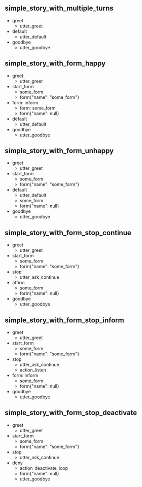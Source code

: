 ## simple_story_with_multiple_turns
* greet
    - utter_greet
* default
    - utter_default
* goodbye
    - utter_goodbye

## simple_story_with_form_happy
* greet
    - utter_greet
* start_form
    - some_form
    - form{"name": "some_form"}
* form: inform
    - form: some_form
    - form{"name": null}
* default
    - utter_default
* goodbye
    - utter_goodbye

## simple_story_with_form_unhappy
* greet
    - utter_greet
* start_form
    - some_form
    - form{"name": "some_form"}
* default
    - utter_default
    - some_form
    - form{"name": null}
* goodbye
    - utter_goodbye

## simple_story_with_form_stop_continue
* greet
    - utter_greet
* start_form
    - some_form
    - form{"name": "some_form"}
* stop
    - utter_ask_continue
* affirm
    - some_form
    - form{"name": null}
* goodbye
    - utter_goodbye

## simple_story_with_form_stop_inform
* greet
    - utter_greet
* start_form
    - some_form
    - form{"name": "some_form"}
* stop
    - utter_ask_continue
    - action_listen
* form: inform
    - some_form
    - form{"name": null}
* goodbye
    - utter_goodbye

## simple_story_with_form_stop_deactivate
* greet
    - utter_greet
* start_form
    - some_form
    - form{"name": "some_form"}
* stop
    - utter_ask_continue
* deny
    - action_deactivate_loop
    - form{"name": null}
    - utter_goodbye

